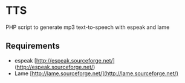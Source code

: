 TTS
=============
PHP script to generate mp3 text-to-speech with espeak and lame

Requirements
-------------
* espeak [http://espeak.sourceforge.net/] (http://espeak.sourceforge.net/)
* Lame [http://lame.sourceforge.net/](http://lame.sourceforge.net/)